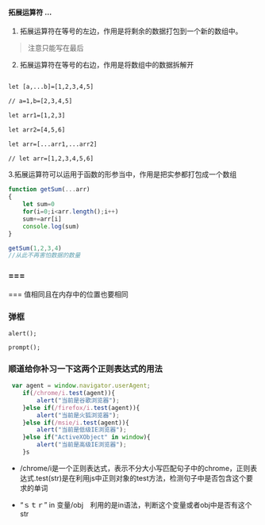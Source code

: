 #### 拓展运算符 ...

1. 拓展运算符在等号的左边，作用是将剩余的数据打包到一个新的数组中。
> 注意只能写在最后

2. 拓展运算符在等号的右边，作用是将数组中的数据拆解开
``` html

let [a,...b]=[1,2,3,4,5]

// a=1,b=[2,3,4,5]

let arr1=[1,2,3]

let arr2=[4,5,6]

let arr=[...arr1,...arr2]

// let arr=[1,2,3,4,5,6]
```

3.拓展运算符可以运用于函数的形参当中，作用是把实参都打包成一个数组

``` js
function getSum(...arr)
{
    let sum=0
    for(i=0;i<arr.length();i++)
    sum+=arr[i]
    console.log(sum)
}

getSum(1,2,3,4)
//从此不再害怕数据的数量
```

### ===

=== 值相同且在内存中的位置也要相同


### 弹框

```
alert();

prompt();

```


### 顺道给你补习一下这两个正则表达式的用法


``` js
 var agent = window.navigator.userAgent;
    if(/chrome/i.test(agent)){
        alert("当前是谷歌浏览器");
    }else if(/firefox/i.test(agent)){
        alert("当前是火狐浏览器");
    }else if(/msie/i.test(agent)){
        alert("当前是低级IE浏览器");
    }else if("ActiveXObject" in window){
        alert("当前是高级IE浏览器");
    }s
```


- /chrome/i是一个正则表达式，表示不分大小写匹配句子中的chrome，正则表达式.test(str)是在利用js中正则对象的test方法，检测句子中是否包含这个要求的单词

- “ｓｔｒ” in 变量/obj　利用的是in语法，判断这个变量或者obj中是否有这个str